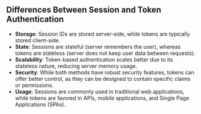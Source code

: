 ## Differences Between Session and Token Authentication

- **Storage**: Session IDs are stored server-side, while tokens are typically stored client-side.
- **State**: Sessions are stateful (server remembers the user), whereas tokens are stateless (server does not keep user data between requests).
- **Scalability**: Token-based authentication scales better due to its stateless nature, reducing server memory usage.
- **Security**: While both methods have robust security features, tokens can offer better control, as they can be designed to contain specific claims or permissions.
- **Usage**: Sessions are commonly used in traditional web applications, while tokens are favored in APIs, mobile applications, and Single Page Applications (SPAs).